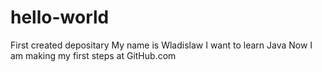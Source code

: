 # hello-world
First created depositary
My name is Wladislaw
I want to learn Java
Now I am making my first steps at GitHub.com

